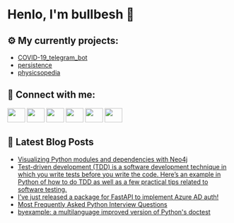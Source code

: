 # Henlo, I'm bullbesh 👋

## ⚙️ My currently projects:
- [COVID-19_telegram_bot](https://github.com/bullbesh/COVID-19_telegram_bot)
- [persistence](https://github.com/bullbesh/persistence)
- [physicsopedia](https://github.com/bullbesh/physicsopedia)

## 🔎 Connect with me:
[<img height="32" width="40" src="https://cdn.jsdelivr.net/npm/simple-icons@v5/icons/telegram.svg" />](https://t.me/bullbesh)
[<img height="32" width="40" src="https://cdn.jsdelivr.net/npm/simple-icons@v5/icons/vk.svg" />](https://vk.com/bullbesh)
[<img height="32" width="40" src="https://cdn.jsdelivr.net/npm/simple-icons@v5/icons/twitter.svg" />](https://twitter.com/bullbesh1)
[<img height="32" width="40" src="https://cdn.jsdelivr.net/npm/simple-icons@v5/icons/instagram.svg" />](https://www.instagram.com/bullbesh)
[<img height="32" width="40" src="https://cdn.jsdelivr.net/npm/simple-icons@v5/icons/reddit.svg" />](https://www.reddit.com/user/bullbesh)
[<img height="32" width="40" src="https://cdn.jsdelivr.net/npm/simple-icons@v5/icons/youtube.svg" />](https://www.youtube.com/channel/UCtfjRs6uzgq5mfm8S06WTcg)

## 📕 Latest Blog Posts
<!-- BLOG-POST-LIST:START -->
- [Visualizing Python modules and dependencies with Neo4j](https://www.reddit.com/r/Python/comments/p3o4ct/visualizing_python_modules_and_dependencies_with/)
- [Test-driven development (TDD) is a software development technique in which you write tests before you write the code. Here’s an example in Python of how to do TDD as well as a few practical tips related to software testing.](https://www.reddit.com/r/Python/comments/p3n1bt/testdriven_development_tdd_is_a_software/)
- [I’ve just released a package for FastAPI to implement Azure AD auth!](https://www.reddit.com/r/Python/comments/p3n0hr/ive_just_released_a_package_for_fastapi_to/)
- [Most Frequently Asked Python Interview Questions](https://www.reddit.com/r/Python/comments/p3mgff/most_frequently_asked_python_interview_questions/)
- [byexample: a multilanguage improved version of Python's doctest](https://www.reddit.com/r/Python/comments/p3m5a5/byexample_a_multilanguage_improved_version_of/)
<!-- BLOG-POST-LIST:END -->
